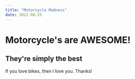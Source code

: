 ```yaml
---
title: "Motorcycle Madness"
date: 2022-08-25
---
```

# Motorcycle's are AWESOME!

## They're simply the best

If you love bikes, then I love you. Thanks!
